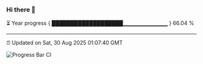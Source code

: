 ### Hi there 👋

⏳ Year progress { ███████████████████▁▁▁▁▁▁▁▁▁▁▁ } 66.04 %

---

⏰ Updated on Sat, 30 Aug 2025 01:07:40 GMT

![Progress Bar CI](https://github.com/liununu/liununu/workflows/Progress%20Bar%20CI/badge.svg)
